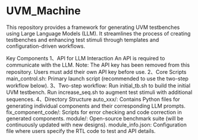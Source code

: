 # UVM_Machine
This repository provides a framework for generating UVM testbenches using Large Language Models (LLM). It streamlines the process of creating testbenches and enhancing test stimuli through templates and configuration-driven workflows.

Key Components
1、API for LLM Interaction
  An API is required to communicate with the LLM.
  Note: The API key has been removed from this repository. Users must add their own API key before use.
2、Core Scripts
  main_control.sh: Primary launch script (recommended to use the two-step workflow below).
3、Two-step workflow:
  Run initial_tb.sh to build the initial UVM testbench.
  Run increase_seq.sh to augment test stimuli with additional sequences.
4、Directory Structure
  auto_xxx/: Contains Python files for generating individual components and their corresponding LLM prompts.
  fix_component_code/: Scripts for error checking and code correction in generated components.
  module/: Open-source benchmark suite (will be continuously updated with new designs).
  module_info.json: Configuration file where users specify the RTL code to test and API details.

